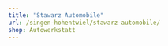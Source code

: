 ```yaml
---
title: "Stawarz Automobile"
url: /singen-hohentwiel/stawarz-automobile/
shop: Autowerkstatt
---
```

